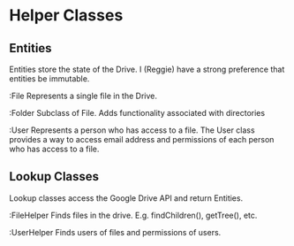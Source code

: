 # Helper Classes

## Entities
Entities store the state of the Drive.  I (Reggie) have a strong preference that entities be immutable.

:File
Represents a single file in the Drive.

:Folder
Subclass of File.  Adds functionality associated with directories

:User
Represents a person who has access to a file.  The User class provides a way to access email address and permissions of each person who has access to a file.

## Lookup Classes
Lookup classes access the Google Drive API and return Entities.

:FileHelper
Finds files in the drive.  E.g. findChildren(), getTree(), etc.

:UserHelper
Finds users of files and permissions of users.
